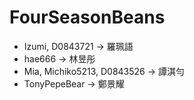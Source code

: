 # FourSeasonBeans

* Izumi, D0843721 -> 羅珮語
* hae666 -> 林昱彤
* Mia, Michiko5213, D0843526 -> 譚淇勻
* TonyPepeBear -> 鄭景耀
